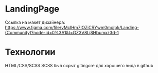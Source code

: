 # LandingPage
Ссылка на макет дизайнера: https://www.figma.com/file/vMcIHm7IOZiCRYwm0mojbk/Landing-(Community)?node-id=0%3A1&t=GZ3V8Lj8Hbumxz3d-1

# Технологии
HTML/CSS/SCSS 
SCSS был скрыт gitingore для хорошего вида в github
